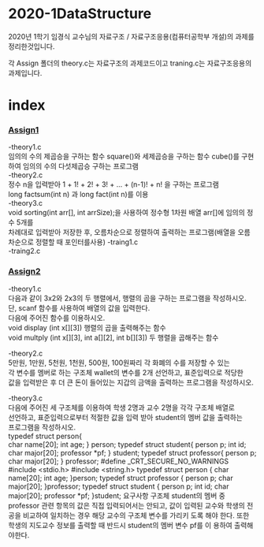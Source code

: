 # 2020-1DataStructure

2020년 1학기 임경식 교수님의 자료구조 / 자료구조응용(컴퓨터공학부 개설)의 과제를 정리한것입니다.

각 Assign 폴더의 theory.c는 자료구조의 과제코드이고 traning.c는 자료구조응용의 과제입니다.

# index
### [Assign1](https://github.com/MinkiJo/2020_1_DataStructure/tree/main/DS01)
-theory1.c  
임의의 수의 제곱승을 구하는 함수 square()와 세제곱승을 구하는 함수 cube()를 구현하여 임의의 수의 
다섯제곱승 구하는 프로그램  
-theory2.c  
정수 n을 입력받아 1 + 1! + 2! + 3! + ... + (n-1)! + n! 을 구하는 프로그램  
long factsum(int n) 과 long fact(int n)를 이용  
-theory3.c  
void sorting(int arr[], int arrSize);을 사용하여 정수형 1차원 배열 arr[]에 임의의 정수 5개를  
차례대로 입력받아 저장한 후, 오름차순으로 정렬하여 출력하는 프로그램(배열을 오름차순으로 정렬할 때 포인터를사용)
-traing1.c  
-traing2.c  

### [Assign2](https://github.com/MinkiJo/2020_1_DataStructure/tree/main/DS01)
-theory1.c  
다음과 같이 3x2와 2x3의 두 행렬에서, 행렬의 곱을 구하는 프로그램을 작성하시오. 단, scanf 함수를 사용하여 배열의 값을 입력한다.  
다음에 주어진 함수를 이용하시오.   
void display (int x[][3])  행렬의 곱을 출력해주는 함수  
void multply (int x[][3], int a[][2], int b[][3])  두 행렬을 곱해주는 함수  

-theory2.c  
5만원, 1만원, 5천원, 1천원, 500원, 100원짜리 각 화폐의 수를 저장할 수 있는  
각 변수를 멤버로 하는 구조체 wallet의 변수를 2개 선언하고, 표준입력으로 적당한  
값을 입력받은 후 더 큰 돈이 들어있는 지갑의 금액을 출력하는 프로그램을 작성하시오.  

-theory3.c  
다음에 주어진 세 구조체를 이용하여 학생 2명과 교수 2명을 각각 구조체 배열로  
선언하고, 표준입력으로부터 적절한 값을 입력 받아 student의 멤버 값을 출력하는  
프로그램을 작성하시오.  
typedef struct person{  
 char name[20];
 int age;
} person;
typedef struct student{
 person p;
 int id;
 char major[20];
 professor *pf;
} student;
typedef struct professor{
 person p;
 char major[20];
} professor;
#define _CRT_SECURE_NO_WARNINGS
#include <stdio.h>
#include <string.h>
typedef struct person {
	char name[20];
	int age;
}person;
typedef struct professor {
	person p;
	char major[20];
}professor;
typedef struct student {
	person p;
	int id;
	char major[20];
	professor *pf;
}student;
요구사항
구조체 student의 멤버 중 professor 관련 항목의 값은 직접 입력되어서는 안되고, 값이 입력된 교수와 학생의 전공을 비교하여 일치하는 경우 해당 교수의 구조체 변수를 가리키
도록 해야 한다. 또한 학생의 지도교수 정보를 출력할 때 반드시 student의 멤버 변수 pf를 이
용하여 출력해야한다.
